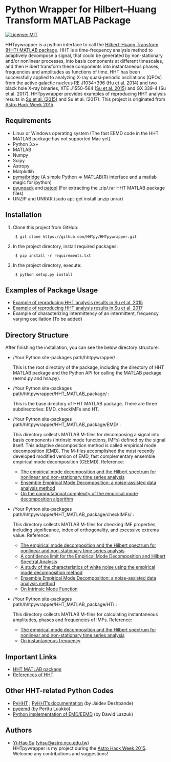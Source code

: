 Python Wrapper for Hilbert–Huang Transform MATLAB Package
=========================================================
 [![License: MIT](https://img.shields.io/badge/License-MIT-blue.svg)](https://github.com/HHTpy/HHTpywrapper/blob/master/LICENSE)

HHTpywrapper is a python interface to call the [Hilbert–Huang Transform (HHT) MATLAB package](http://rcada.ncu.edu.tw/research1.htm). HHT is a time-frequency analysis method to adaptively decompose a signal, that could be generated by non-stationary and/or nonlinear processes, into basis components at different timescales, and then Hilbert transform these components into instantaneous phases, frequencies and amplitudes as functions of time. HHT has been successfully applied to analyzing X-ray quasi-periodic oscillations (QPOs) from the active galactic nucleus
RE J1034+396 ([Hu et al. 2014](http://adsabs.harvard.edu/abs/2014ApJ...788...31H)) and two black hole X-ray binaries, XTE J1550–564 ([Su et al. 2015](http://adsabs.harvard.edu/abs/2015ApJ...815...74S)) and GX 339-4 (Su et al. 2017). HHTpywrapper provides
examples of reproducing HHT analysis results in [Su et al. (2015)](http://adsabs.harvard.edu/abs/2015ApJ...815...74S) and Su et al. (2017). This project is originated from [Astro Hack Week 2015](https://github.com/AstroHackWeek/AstroHackWeek2015/).

Requirements
------------
- Linux or Windows operating system (The fast EEMD code in the HHT MATLAB package has not supported Mac yet)
- Python 3.x+
- MATLAB
- Numpy
- Scipy
- Astropy
- Matplotlib
- [pymatbridge](https://github.com/arokem/python-matlab-bridge) (A simple Python => MATLAB(R) interface and a matlab magic for ipython)
- [pyunpack](https://pypi.python.org/pypi/pyunpack) and [patool](http://wummel.github.io/patool/) (For extracting the .zip/.rar HHT MATLAB package files)
- UNZIP and UNRAR (sudo apt-get install unzip unrar)

Installation
------------
1. Clone this project from GitHub:

        $ git clone https://github.com/HHTpy/HHTpywrapper.git

2. In the project directory, install required packages:

        $ pip install -r requirements.txt

3. In the project directory, execute:

        $ python setup.py install

Examples of Package Usage
-----
- [Example of reproducing HHT analysis results in Su et al. 2015](https://github.com/HHTpy/HHTpywrapper/blob/master/notebooks/example_Su_etal2015.ipynb)
- [Example of reproducing HHT analysis results in Su et al. 2017](https://github.com/HHTpy/HHTpywrapper/blob/master/notebooks/example_Su_etal2017.ipynb)
- Example of characterizing intermittency of an intermittent, frequency varying oscillation (To be added)

Directory Structure
-------------------
After finishing the installation, you can see the below directory structure:
- /Your Python site-packages path/hhtpywrapper/ :

  This is the root directory of the package, including the directory of HHT MATLAB package and the Python API for calling the MATLAB package (eemd.py and hsa.py).

- /Your Python site-packages path/hhtpywrapper/HHT_MATLAB_package/ :

   This is the base directory of HHT MATLAB package. There are three subdirectories: EMD, checkIMFs and HT.

- /Your Python site-packages path/hhtpywrapper/HHT_MATLAB_package/EMD/ :

   This directory collects MATLAB M-files for decomposing a signal into basis components (intrinsic mode functions, IMFs) defined by the signal itself. This adaptive decomposition method is called empirical mode decomposition (EMD). The M-files accomplished the most recently developed modified version of EMD, fast complementary ensemble empirical mode decomposition (CEEMD). Reference:
     * [The empirical mode decomposition and the Hilbert spectrum for nonlinear and non-stationary time series analysis](http://rcada.ncu.edu.tw/ref/reference002.pdf)
     * [Ensemble Empirical Mode Decomposition: a noise-assisted data analysis method](http://rcada.ncu.edu.tw/ref/reference007.pdf)
     * [On the computational complexity of the empirical mode decomposition algorithm](http://www.sciencedirect.com/science/article/pii/S0378437114000247)


- /Your Python site-packages path/hhtpywrapper/HHT_MATLAB_package/checkIMFs/ :

   This directory collects MATLAB M-files for checking IMF properties, including significance, index of orthogonality, and excessive extrema value. Reference:
   * [The empirical mode decomposition and the Hilbert spectrum for nonlinear and non-stationary time series analysis](http://rcada.ncu.edu.tw/ref/reference002.pdf)
   * [A confidence limit for the Empirical Mode Decomposition and Hilbert Spectral Analysis](http://rcada.ncu.edu.tw/ref/reference004.pdf)
   * [A study of the characteristics of white noise using the empirical mode decomposition method](http://rcada.ncu.edu.tw/ref/reference006.pdf)
   * [Ensemble Empirical Mode Decomposition: a noise-assisted data analysis method](http://rcada.ncu.edu.tw/ref/reference007.pdf)
   * [On Intrinsic Mode Function](http://rcada.ncu.edu.tw/ref/reference013.pdf)


- /Your Python site-packages path/hhtpywrapper/HHT_MATLAB_package/HT/ :

   This directory collects MATLAB M-files for calculating instantaneous amplitudes, phases and frequencies of IMFs. Reference:
   * [The empirical mode decomposition and the Hilbert spectrum for nonlinear and non-stationary time series analysis](http://rcada.ncu.edu.tw/ref/reference002.pdf)
   * [On instantaneous frequency](http://rcada.ncu.edu.tw/ref/reference005.pdf)

Important Links
---------------
- [HHT MATLAB package](http://rcada.ncu.edu.tw/research1.htm)
- [References of HHT](http://rcada.ncu.edu.tw/research1_clip_reference.htm)

Other HHT-related Python Codes
------------------------------
- [PyHHT](https://github.com/jaidevd/pyhht) ; [PyHHT’s documentation](http://pyhht.readthedocs.io/en/latest/index.html) (by Jaidev Deshpande)
- [pyeemd](http://pyeemd.readthedocs.io/en/latest/) (by Perttu Luukko)
- [Python implementation of EMD/EEMD](https://laszukdawid.com/codes/) (by Dawid Laszuk)

Authors
-------
- [Yi-Hao Su](https://github.com/YihaoSu) (yhsu@astro.ncu.edu.tw) <br>
HHTpywrapper is my project during the [Astro Hack Week 2015](https://github.com/AstroHackWeek/AstroHackWeek2015/). Welcome any contributions and suggestions!
